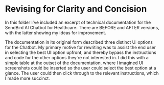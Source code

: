 # Revising for Clarity and Concision

In this folder I've included an excerpt of technical documentation for the SendBird AI Chatbot for Healthcare. There are BEFORE and AFTER versions, with the latter showing my ideas for improvement. 

The documentation in its original form described three distinct UI options for the Chatbot. My primary motive for rewriting was to assist the end user in selecting the best UI option upfront, and thereby bypass the instructions and code for the other options they're not interested in. I did this with a simple table at the outset of the documentation, where I imagined UI screenshots could be inserted so the user could select the best option at a glance. The user could then click through to the relevant instructions, which I made more succinct. 

